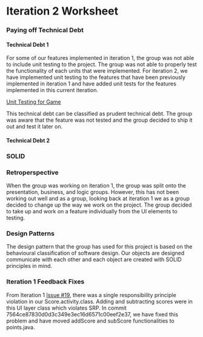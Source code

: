 Iteration 2 Worksheet
=====================

### Paying off Technical Debt

#### Technical Debt 1
For some of our features implemented in iteration 1, the group was not able to include unit testing to the project. The group was not able to properly test the functionality of each units that were implemented. For iteration 2, we have implemented unit testing to the features that have been previously implemented in iteration 1 and have added unit tests for the features implemented in this current iteration.

[Unit Testing for Game](https://code.cs.umanitoba.ca/winter-2022-a01/group-10/sport-box-score-manager/-/commit/3e33f02b77e44e5b0ad3a893fcf2effcac6fbf1d)

This technical debt can be classified as prudent technical debt. The group was aware that the feature was not tested and the group decided to ship it out and test it later on.

#### Technical Debt 2




### SOLID


### Retroperspective
When the group was working on iteration 1, the group was split onto the presentation, business, and logic groups. However, this has not been working out well and as a group, looking back at iteration 1 we as a group decided to change up the way we work on the project. The group decided to take up and work on a feature individually from the UI elements to testing.

### Design Patterns
The design pattern that the group has used for this project is based on the behavioural classification of software design. Our objects are designed communicate with each other and each object are created with SOLID principles in mind.

### Iteration 1 Feedback Fixes
From Iteration 1 [Issue #19](https://code.cs.umanitoba.ca/winter-2022-a01/group-10/sport-box-score-manager/-/issues/19), there was a single responsibility principle violation in our Score.activity.class. Adding and subtracting scores were in this UI layer class which violates SRP. In commit 7564ce87830d0d3c349e3ec16d6571c00eef2e37, we have fixed this problem and have moved addScore and subScore functionalities to points.java.
